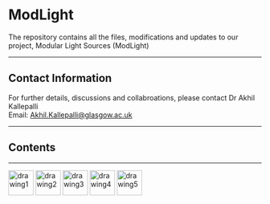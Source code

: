 # ModLight 
The repository contains all the files, modifications and updates to our project, Modular Light Sources (ModLight)

---

## **Contact Information**

For further details, discussions and collabroations, please contact Dr Akhil Kallepalli\
Email: Akhil.Kallepalli@glasgow.ac.uk

---

## **Contents**

---


<img src="https://kallepallilab.files.wordpress.com/2021/11/university-of-glasgow.png" alt="drawing1" height="50"/> <img src="https://kallepallilab.files.wordpress.com/2021/11/baoms_2020.jpeg" alt="drawing2" height="50"/> <img src="https://kallepallilab.files.wordpress.com/2021/11/iddacyxk.jpeg" alt="drawing3" height="50"/> <img src="https://kallepallilab.files.wordpress.com/2021/11/sitelogo_788779_en.jpeg" alt="drawing4" height="50"/> <img src="https://kallepallilab.files.wordpress.com/2022/07/oshw.png" alt="drawing5" height="50"/>
